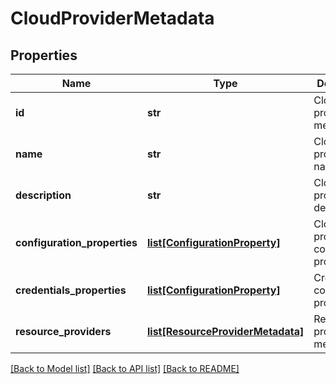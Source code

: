# CloudProviderMetadata

## Properties
Name | Type | Description | Notes
------------ | ------------- | ------------- | -------------
**id** | **str** | Cloud provider metadata ID | 
**name** | **str** | Cloud provider name | 
**description** | **str** | Cloud provider description | 
**configuration_properties** | [**list[ConfigurationProperty]**](ConfigurationProperty.md) | Cloud provider configuration properties | [optional] 
**credentials_properties** | [**list[ConfigurationProperty]**](ConfigurationProperty.md) | Credential configuration properties | [optional] 
**resource_providers** | [**list[ResourceProviderMetadata]**](ResourceProviderMetadata.md) | Resource provider metadata | [optional] 

[[Back to Model list]](../README.md#documentation-for-models) [[Back to API list]](../README.md#documentation-for-api-endpoints) [[Back to README]](../README.md)


